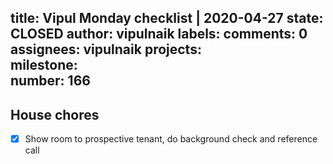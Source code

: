title:	Vipul Monday checklist | 2020-04-27
state:	CLOSED
author:	vipulnaik
labels:	
comments:	0
assignees:	vipulnaik
projects:	
milestone:	
number:	166
--
## House chores

- [x] Show room to prospective tenant, do background check and reference call
